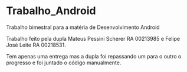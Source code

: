 # Trabalho_Android
Trabalho bimestral para a matéria de Desenvolvimento Android

Trabalho feito pela dupla Mateus Pessini Scherer RA 00213985 e Felipe José Leite RA 00218531. 

Tem apenas uma entrega mas a dupla foi repassando um para o outro o progresso e foi juntado o código manualmente.
